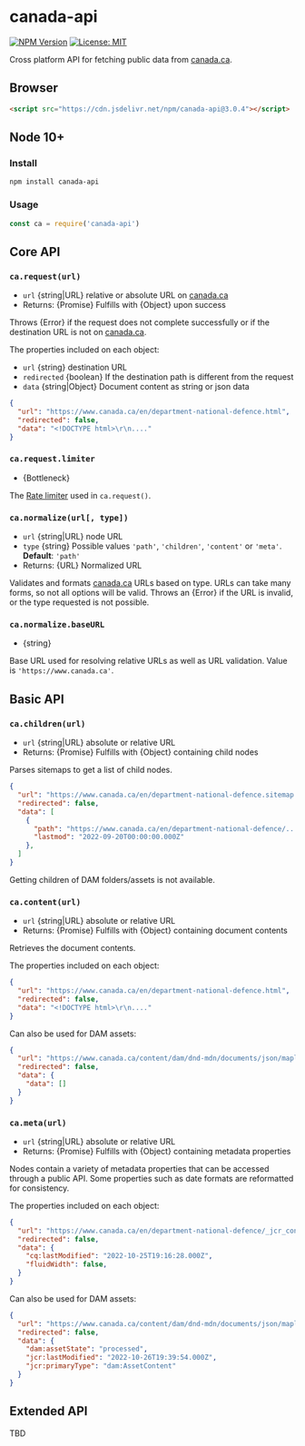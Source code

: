 # canada-api

[![NPM Version](https://img.shields.io/npm/v/canada-api?branch=main)](https://www.npmjs.com/package/canada-api) [![License: MIT](https://img.shields.io/badge/License-MIT-blue.svg)](https://github.com/dnd-mdn/canada-api/blob/main/LICENSE.md)

Cross platform API for fetching public data from [canada.ca](https://www.canada.ca).


## Browser
```html
<script src="https://cdn.jsdelivr.net/npm/canada-api@3.0.4"></script>
```

## Node 10+

### Install

```shell
npm install canada-api
```

### Usage

```js
const ca = require('canada-api')
```

## Core API

### `ca.request(url)`

- `url` {string|URL} relative or absolute URL on [canada.ca](https://www.canada.ca)
- Returns: {Promise} Fulfills with {Object} upon success

Throws {Error} if the request does not complete successfully or if the destination URL is not on [canada.ca](https://www.canada.ca).

The properties included on each object:
- `url` {string} destination URL
- `redirected` {boolean} If the destination path is different from the request
- `data` {string|Object} Document content as string or json data

```json
{
  "url": "https://www.canada.ca/en/department-national-defence.html",
  "redirected": false,
  "data": "<!DOCTYPE html>\r\n...."
}
```


### `ca.request.limiter`

- {Bottleneck}

The [Rate limiter](https://github.com/SGrondin/bottleneck#readme) used in `ca.request()`.


### `ca.normalize(url[, type])`

- `url` {string|URL} node URL
- `type` {string} Possible values `'path'`, `'children'`, `'content'` or `'meta'`. **Default**: `'path'`
- Returns: {URL} Normalized URL

Validates and formats [canada.ca](https://www.canada.ca) URLs based on type. URLs can take many forms, so not all options will be valid. Throws an {Error} if the URL is invalid, or the type requested is not possible.


### `ca.normalize.baseURL`

- {string}

Base URL used for resolving relative URLs as well as URL validation. Value is `'https://www.canada.ca'`.



## Basic API

### `ca.children(url)`

- `url` {string|URL} absolute or relative URL
- Returns: {Promise} Fulfills with {Object} containing child nodes

Parses sitemaps to get a list of child nodes.

```json
{
  "url": "https://www.canada.ca/en/department-national-defence.sitemap.xml",
  "redirected": false,
  "data": [
    {
      "path": "https://www.canada.ca/en/department-national-defence/...",
      "lastmod": "2022-09-20T00:00:00.000Z"
    },
  ]
}
```

Getting children of DAM folders/assets is not available.

### `ca.content(url)`

- `url` {string|URL} absolute or relative URL
- Returns: {Promise} Fulfills with {Object} containing document contents

Retrieves the document contents.

The properties included on each object:
```json
{
  "url": "https://www.canada.ca/en/department-national-defence.html",
  "redirected": false,
  "data": "<!DOCTYPE html>\r\n...."
}
```

Can also be used for DAM assets:

```json
{
  "url": "https://www.canada.ca/content/dam/dnd-mdn/documents/json/maple-en.json",
  "redirected": false,
  "data": {
    "data": []
  }
}
```

### `ca.meta(url)`

- `url` {string|URL} absolute or relative URL
- Returns: {Promise} Fulfills with {Object} containing metadata properties

Nodes contain a variety of metadata properties that can be accessed through a public API. Some properties such as date formats are reformatted for consistency. 

The properties included on each object:
```json
{
  "url": "https://www.canada.ca/en/department-national-defence/_jcr_content.json",
  "redirected": false,
  "data": {
    "cq:lastModified": "2022-10-25T19:16:28.000Z",
    "fluidWidth": false,
  }
}
```

Can also be used for DAM assets:

```json
{
  "url": "https://www.canada.ca/content/dam/dnd-mdn/documents/json/maple-en.json/_jcr_content.json",
  "redirected": false,
  "data": {
    "dam:assetState": "processed",
    "jcr:lastModified": "2022-10-26T19:39:54.000Z",
    "jcr:primaryType": "dam:AssetContent"
  }
}
```

## Extended API

TBD

